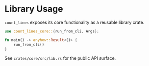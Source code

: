 # Library Usage

`count_lines` exposes its core functionality as a reusable library crate.

```rust
use count_lines_core::{run_from_cli, Args};

fn main() -> anyhow::Result<()> {
    run_from_cli()
}
```

See `crates/core/src/lib.rs` for the public API surface.
